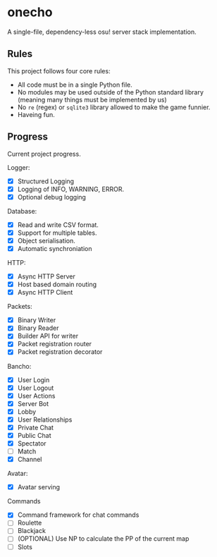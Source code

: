 # onecho
A single-file, dependency-less osu! server stack implementation.

## Rules
This project follows four core rules:
- All code must be in a single Python file.
- No modules may be used outside of the Python standard library (meaning many things must be implemented by us)
- No `re` (regex) or `sqlite3` library allowed to make the game funnier.
- Haveing fun.

## Progress
Current project progress.

Logger:
- [x] Structured Logging
- [x] Logging of INFO, WARNING, ERROR.
- [x] Optional debug logging

Database:
- [x] Read and write CSV format.
- [x] Support for multiple tables.
- [x] Object serialisation.
- [x] Automatic synchroniation

HTTP:
- [x] Async HTTP Server
- [x] Host based domain routing
- [x] Async HTTP Client

Packets:
- [x] Binary Writer
- [x] Binary Reader
- [x] Builder API for writer
- [x] Packet registration router
- [x] Packet registration decorator

Bancho:
- [x] User Login
- [x] User Logout
- [x] User Actions
- [x] Server Bot
- [x] Lobby
- [x] User Relationships
- [x] Private Chat
- [x] Public Chat
- [x] Spectator
- [ ] Match
- [x] Channel

Avatar:
- [x] Avatar serving

Commands
- [x] Command framework for chat commands
- [ ] Roulette
- [ ] Blackjack
- [ ] (OPTIONAL) Use NP to calculate the PP of the current map
- [ ] Slots
